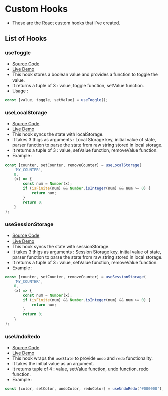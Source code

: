 # Custom Hooks

- These are the React custom hooks that I've created.

## List of Hooks

### useToggle

- [Source Code](https://github.com/dhruvdhaduk-simform/hooks/blob/main/src/hooks/useToggle.ts)
- [Live Demo](https://my-custom-hooks.netlify.app/#use-toggle)
- This hook stores a boolean value and provides a function to toggle the value.
- It returns a tuple of 3 : value, toggle function, setValue function.
- Usage :

```typescript
const [value, toggle, setValue] = useToggle();
```

### useLocalStorage

- [Source Code](https://github.com/dhruvdhaduk-simform/hooks/blob/main/src/hooks/useLocalStorage.ts)
- [Live Demo](https://my-custom-hooks.netlify.app/#use-local-storage)
- This hook syncs the state with localStorage.
- It takes 3 thigs as arguments : Local Storage key, initial value of state, parser function to parse the state from raw string stored in local storage.
- It returns a tuple of 3 : value, setValue function, removeValue function.
- Example :

```typescript
const [counter, setCounter, removeCounter] = useLocalStorage(
    'MY_COUNTER',
    0,
    (x) => {
        const num = Number(x);
        if (isFinite(num) && Number.isInteger(num) && num >= 0) {
            return num;
        }
        return 0;
    }
);
```

### useSessionStorage

- [Source Code](https://github.com/dhruvdhaduk-simform/hooks/blob/main/src/hooks/useSessionStorage.ts)
- [Live Demo](https://my-custom-hooks.netlify.app/#use-session-storage)
- This hook syncs the state with sessionStorage.
- It takes 3 thigs as arguments : Session Storage key, initial value of state, parser function to parse the state from raw string stored in local storage.
- It returns a tuple of 3 : value, setValue function, removeValue function.
- Example :

```typescript
const [counter, setCounter, removeCounter] = useSessionStorage(
    'MY_COUNTER',
    0,
    (x) => {
        const num = Number(x);
        if (isFinite(num) && Number.isInteger(num) && num >= 0) {
            return num;
        }
        return 0;
    }
);
```

### useUndoRedo

- [Source Code](https://github.com/dhruvdhaduk-simform/hooks/blob/main/src/hooks/useUndoRedo.ts)
- [Live Demo](https://my-custom-hooks.netlify.app/#use-undo-redo)
- This hook wraps the `useState` to provide `undo` and `redo` functionality.
- It takes the initial value as an argument.
- It returns tuple of 4 : value, setValue function, undo function, redo function.
- Example :

```typescript
const [color, setColor, undoColor, redoColor] = useUndoRedo('#000000');
```
